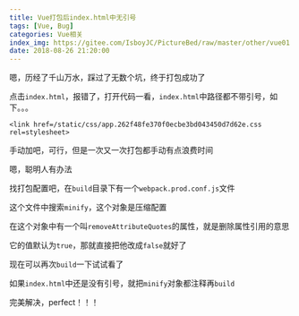 ```yaml
---
title: Vue打包后index.html中无引号
tags: [Vue, Bug]
categories: Vue相关
index_img: https://gitee.com/IsboyJC/PictureBed/raw/master/other/vue01.jpg
date: 2018-08-26 21:20:00
---
```



嗯，历经了千山万水，踩过了无数个坑，终于打包成功了

点击`index.html`，报错了，打开代码一看，`index.html`中路径都不带引号，如下。。。

`<link href=/static/css/app.262f48fe370f0ecbe3bd043450d7d62e.css rel=stylesheet>`

手动加吧，可行，但是一次又一次打包都手动有点浪费时间

嗯，聪明人有办法

找打包配置吧，在`build`目录下有一个`webpack.prod.conf.js`文件

这个文件中搜索`minify`，这个对象是压缩配置

在这个对象中有一个叫`removeAttributeQuotes`的属性，就是删除属性引用的意思

它的值默认为`true`，那就直接把他改成`false`就好了

现在可以再次`build`一下试试看了

如果`index.html`中还是没有引号，就把`minify`对象都注释再`build`

完美解决，perfect！！！
